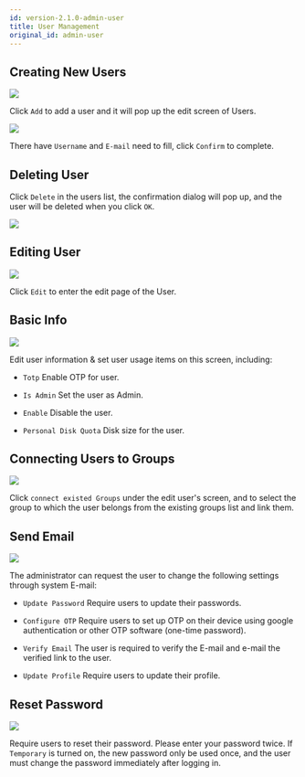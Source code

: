 ```yaml
---
id: version-2.1.0-admin-user
title: User Management
original_id: admin-user
---
```


## Creating New Users

![](assets/user_6.png)

Click `Add` to add a user and it will pop up the edit screen of Users.

![](assets/user_4.png)

There have `Username` and `E-mail` need to fill, click `Confirm` to complete.

## Deleting User

Click `Delete` in the users list, the confirmation dialog will pop up, and the user will be deleted when you click `OK`.

![](assets/user_10.png)

## Editing User

![](assets/user_7.png)

Click `Edit` to enter the edit page of the User.

## Basic Info

![](assets/user_5.png)

Edit user information & set user usage items on this screen, including:

+ `Totp` Enable OTP for user.

+ `Is Admin` Set the user as Admin.

+ `Enable` Disable the user.

+ `Personal Disk Quota` Disk size for the user.

## Connecting Users to Groups

![](assets/user_15.png)

Click `connect existed Groups` under the edit user's screen, and to select the group to which the user belongs from the existing groups list and link them.

## Send Email

![](assets/user_18.png)

The administrator can request the user to change the following settings through system E-mail:

+ `Update Password` Require users to update their passwords.

+ `Configure OTP` Require users to set up OTP on their device using google authentication or other OTP software (one-time password).

+ `Verify Email` The user is required to verify the E-mail and e-mail the verified link to the user.

+ `Update Profile` Require users to update their profile.

## Reset Password

![](assets/user_19.png)

Require users to reset their password. Please enter your password twice. If `Temporary` is turned on, the new password only be used once, and the user must change the password immediately after logging
in.
